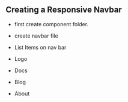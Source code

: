 ## Creating a Responsive Navbar

- first create component folder.
- create navbar file
- List Items on nav bar

- Logo

- Docs
- Blog
- About
